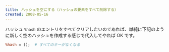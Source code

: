 ```yaml
---
title: ハッシュを空にする（ハッシュの要素をすべて削除する）
created: 2008-05-16
---
```


ハッシュ `%hash` のエントリをすべてクリアしたいのであれば、単純に下記のように新しく空のハッシュを作成する感じで代入してやれば OK です。

```perl
%hash = ();  # すべてのキーがなくなる
```

